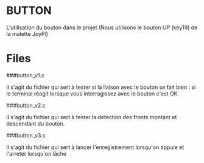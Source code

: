 
# BUTTON
L'utilisation du bouton dans le projet (Nous utilisons le bouton UP (key19) de la malette JoyPi)

# Files

###button_v1.c

Il s'agit du fichier qui sert à tester si la liaison avec le bouton se fait bien : si le terminal réagit lorsque vous interragissez avec le bouton c'est OK.

###button_v2.c

Il s'agit du fichier qui sert à tester la detection des fronts montant et descendant du bouton.

###button_v3.c

Il s'agit du fichier qui sert à lancer l'enregistrement lorsqu'on appuie et l'arreter lorsqu'on lâche



